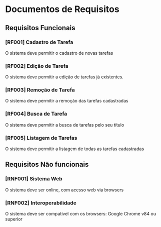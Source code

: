 # Documentos de Requisitos

## Requisitos Funcionais

### [RF001] Cadastro de Tarefa
O sistema deve permitir o cadastro de novas tarefas

### [RF002] Edição de Tarefa
O sistema deve permitir a edição de tarefas já existentes.
### [RF003] Remoção de Tarefa
O sistema deve permitir a remoção das tarefas cadastradas

### [RF004] Busca de Tarefa
O sistema deve permitir a busca de tarefas pelo seu título

### [RF005] Listagem de Tarefas
O sistema deve permitir a listagem de todas as tarefas cadastradas

## Requisitos Não funcionais

### [RNF001] Sistema Web
O sistema deve ser online, com acesso web via browsers

### [RNF002] Interoperabilidade
O sistema deve ser compatível com os browsers: Google Chrome v84 ou superior